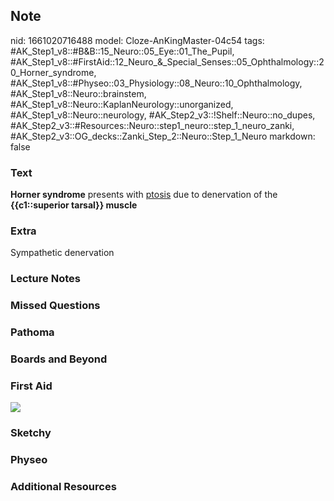 ## Note
nid: 1661020716488
model: Cloze-AnKingMaster-04c54
tags: #AK_Step1_v8::#B&B::15_Neuro::05_Eye::01_The_Pupil, #AK_Step1_v8::#FirstAid::12_Neuro_&_Special_Senses::05_Ophthalmology::20_Horner_syndrome, #AK_Step1_v8::#Physeo::03_Physiology::08_Neuro::10_Ophthalmology, #AK_Step1_v8::Neuro::brainstem, #AK_Step1_v8::Neuro::KaplanNeurology::unorganized, #AK_Step1_v8::Neuro::neurology, #AK_Step2_v3::!Shelf::Neuro::no_dupes, #AK_Step2_v3::#Resources::Neuro::step1_neuro::step_1_neuro_zanki, #AK_Step2_v3::OG_decks::Zanki_Step_2::Neuro::Step_1_Neuro
markdown: false

### Text
<div>
  <b>Horner syndrome</b> presents with <u>ptosis</u> due to
  denervation of the <b>{{c1::superior tarsal}} muscle</b>
</div>

### Extra
Sympathetic denervation

### Lecture Notes


### Missed Questions


### Pathoma


### Boards and Beyond


### First Aid
<img src="tmp7vUY88.png">

### Sketchy


### Physeo


### Additional Resources

